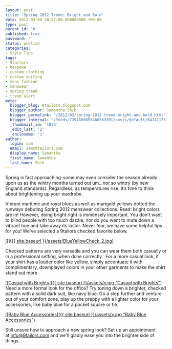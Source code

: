 ```yaml
---
layout: post
title: 'Spring 2012 Trend: Bright and Bold'
date: 2012-03-06 20:57:00.000000000 +00:00
type: post
parent_id: '0'
published: true
password: ''
status: publish
categories:
- Style Tips
tags:
- 9tailors
- bespoke
- custom clothing
- custom suiting
- mens fashion
- menswear
- spring trend
- trend alert
meta:
  blogger_blog: 9tailors.blogspot.com
  blogger_author: Samantha Shih
  blogger_permalink: "/2012/03/spring-2012-trend-bright-and-bold.html"
  blogger_internal: "/feeds/7394569855460563391/posts/default/6474117314688838777"
  _thumbnail_id: '1033'
  _edit_last: '2'
  _encloseme: '1'
author:
  login: sam
  email: sam@9tailors.com
  display_name: Samantha
  first_name: Samantha
  last_name: Shih
---
```

  
  
Spring is fast approaching-some may even consider the season already upon us as the wintry months turned out um…_not_ so wintry (by new England standards). Regardless, as temperatures rise, it’s time to think about brightening up your wardrobe.  
  

Vibrant maritime and royal blues as well as marigold yellows dotted the runways debuting Spring 2012 menswear collections. Read: bright colors are in! However, doing bright right is immensely important. You don't want to blind people with too much dazzle, nor do you want to mute down a vibrant hue and take away its luster. Never fear, we have some helpful tips for you! We've selected a 9tailors checked favorite below.   
  

[![]({{ site.baseurl }}/assets/BlueYellowCheck_2.jpg)](http://3.bp.blogspot.com/-xbEi9PCXK24/T1Z5JhrdszI/AAAAAAAAKrY/yS3ud3Kl6u0/s1600/BlueYellowCheck_2.jpg)

  
  
  
  
Checked patterns are very versatile and you can wear them both casually or in a professional setting, when done correctly.  For a more casual look, if your shirt has a louder color like yellow, simply accentuate it with complimentary, downplayed colors in your other garments to make the shirt stand out more.  
  
  
[![Casual with Brights]({{ site.baseurl }}/assets/y.jpg "Casual with Brights")](http://www.polyvore.com/casual_with_brights/set?.embedder=660366&.svc=copypaste&id=44963834)  
Need a more formal look for the office? Try toning down a brighter, checked pattern with a solid dark suit, like navy blue. Go a step further and venture out of your comfort zone, play up the preppy with a lighter color for your accessories, like baby blue for a pocket square or tie.  
  
  
[![Baby Blue Accessories]({{ site.baseurl }}/assets/y.jpg "Baby Blue Accessories")](http://www.polyvore.com/baby_blue_accessories/set?.embedder=660366&.svc=copypaste&id=44964448)  
  
  
Still unsure how to approach a new spring look? Set up an appointment at [info@9tailors.com](mailto:info@9tailors.com) and we'll gladly ease you into the brighter side of things.